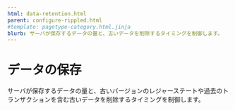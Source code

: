 ```yaml
---
html: data-retention.html
parent: configure-rippled.html
#template: pagetype-category.html.jinja
blurb: サーバが保存するデータの量と、古いデータを削除するタイミングを制御します。
---
```

# データの保存

サーバが保存するデータの量と、古いバージョンのレジャーステートや過去のトランザクションを含む古いデータを削除するタイミングを制御します。
